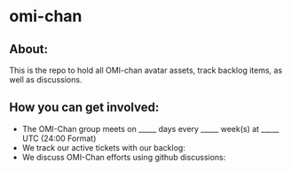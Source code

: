 # omi-chan
## About: 
This is the repo to hold all OMI-chan avatar assets, track backlog items, as well as discussions.

## How you can get involved: 
- The OMI-Chan group meets on _____ days every _____ week(s) at _____ UTC (24:00 Format) 
- We track our active tickets with our backlog: 
- We discuss OMI-Chan efforts using github discussions: 
